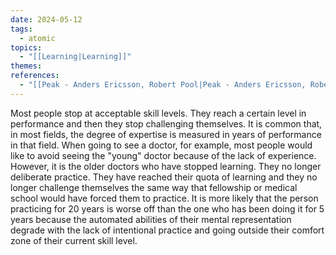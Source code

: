 ```yaml
---
date: 2024-05-12
tags:
  - atomic
topics:
  - "[[Learning|Learning]]"
themes: 
references:
  - "[[Peak - Anders Ericsson, Robert Pool|Peak - Anders Ericsson, Robert Pool]]"
---
```

Most people stop at acceptable skill levels. They reach a certain level in performance and then they stop challenging themselves. It is common that, in most fields, the degree of expertise is measured in years of performance in that field. When going to see a doctor, for example, most people would like to avoid seeing the "young" doctor because of the lack of experience. However, it is the older doctors who have stopped learning. They no longer deliberate practice. They have reached their quota of learning and they no longer challenge themselves the same way that fellowship or medical school would have forced them to practice. It is more likely that the person practicing for 20 years is worse off than the one who has been doing it for 5 years because the automated abilities of their mental representation degrade with the lack of intentional practice and going outside their comfort zone of their current skill level. 